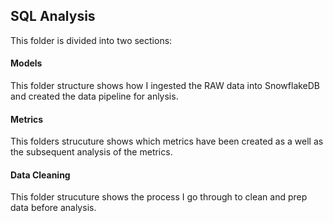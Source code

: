 ## SQL Analysis

This folder is divided into two sections:

#### Models
This folder structure shows how I ingested the RAW data into SnowflakeDB and created the data pipeline for anlysis.

#### Metrics
This folders strucuture shows which metrics have been created as a well as the subsequent analysis of the metrics.

#### Data Cleaning
This folder strucuture shows the process I go through to clean and prep data before analysis.